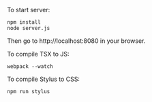 To start server:

```
npm install
node server.js
```

Then go to http://localhost:8080 in your browser.

To compile TSX to JS:

`webpack --watch`

To compile Stylus to CSS:
```
npm run stylus
```
